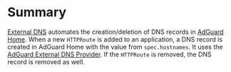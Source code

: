 # Summary
[External DNS](https://github.com/kubernetes-sigs/external-dns) automates the creation/deletion of DNS records in [AdGuard Home](/manifests/adguard). When a new `HTTPRoute` is added to an application, a DNS record is created in AdGuard Home with the value from `spec.hostnames`. It uses the [AdGuard External DNS Provider](https://github.com/muhlba91/external-dns-provider-adguard/pkgs/container/external-dns-provider-adguard). If the `HTTPRoute` is removed, the DNS record is removed as well.